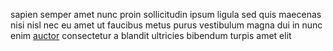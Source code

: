 sapien semper amet nunc proin sollicitudin ipsum ligula sed quis maecenas nisi
nisl nec eu amet ut faucibus metus purus vestibulum magna dui in nunc enim
[auctor](generated_webpages/nisl.md) consectetur a blandit ultricies bibendum
turpis amet elit